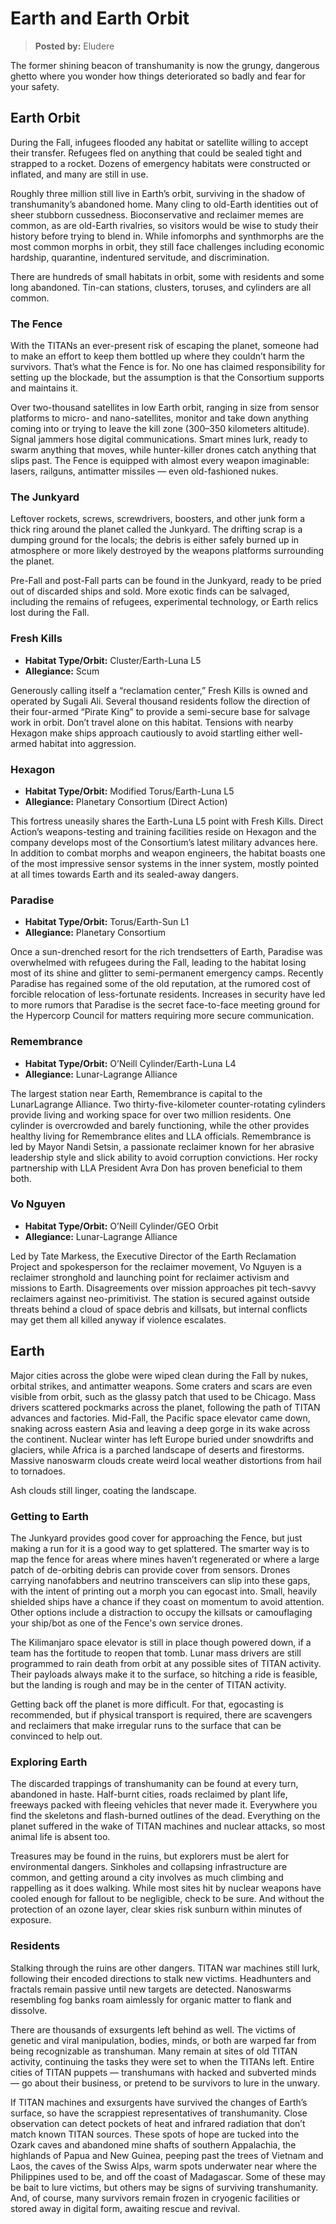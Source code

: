 # Earth and Earth Orbit

> **Posted by:** Eludere

The former shining beacon of transhumanity is now the grungy, dangerous ghetto where you wonder how things deteriorated so badly and fear for your safety.

## Earth Orbit

During the Fall, infugees flooded any habitat or satellite willing to accept their transfer. Refugees fled on anything that could be sealed tight and strapped to a rocket. Dozens of emergency habitats were constructed or inflated, and many are still in use.

Roughly three million still live in Earth’s orbit, surviving in the shadow of transhumanity’s abandoned home. Many cling to old-Earth identities out of sheer stubborn cussedness. Bioconservative and reclaimer memes are common, as are old-Earth rivalries, so visitors would be wise to study their history before trying to blend in. While infomorphs and synthmorphs are the most common morphs in orbit, they still face challenges including economic hardship, quarantine, indentured servitude, and discrimination.

There are hundreds of small habitats in orbit, some with residents and some long abandoned. Tin-can stations, clusters, toruses, and cylinders are all common.

### The Fence

With the TITANs an ever-present risk of escaping the planet, someone had to make an effort to keep them bottled up where they couldn’t harm the survivors. That’s what the Fence is for. No one has claimed responsibility for setting up the blockade, but the assumption is that the Consortium supports and maintains it.

Over two-thousand satellites in low Earth orbit, ranging in size from sensor platforms to micro- and nano-satellites, monitor and take down anything coming into or trying to leave the kill zone (300–350 kilometers altitude). Signal jammers hose digital communications. Smart mines lurk, ready to swarm anything that moves, while hunter-killer drones catch anything that slips past. The Fence is equipped with almost every weapon imaginable: lasers, railguns, antimatter missiles — even old-fashioned nukes.

### The Junkyard

Leftover rockets, screws, screwdrivers, boosters, and other junk form a thick ring around the planet called the Junkyard. The drifting scrap is a dumping ground for the locals; the debris is either safely burned up in atmosphere or more likely destroyed by the weapons platforms surrounding the planet.

Pre-Fall and post-Fall parts can be found in the Junkyard, ready to be pried out of discarded ships and sold. More exotic finds can be salvaged, including the remains of refugees, experimental technology, or Earth relics lost during the Fall.

### Fresh Kills

<!-- CLEANED div class="stat-list" -->

- **Habitat Type/Orbit:** Cluster/Earth-Luna L5
- **Allegiance:** Scum

<!-- CLEANED /div -->

Generously calling itself a “reclamation center,” Fresh Kills is owned and operated by Sugali Ali. Several thousand residents follow the direction of their four-armed “Pirate King” to provide a semi-secure base for salvage work in orbit. Don’t travel alone on this habitat. Tensions with nearby Hexagon make ships approach cautiously to avoid startling either well-armed habitat into aggression.

### Hexagon

<!-- CLEANED div class="stat-list" -->

- **Habitat Type/Orbit:** Modified Torus/Earth-Luna L5
- **Allegiance:** Planetary Consortium (Direct Action)

<!-- CLEANED /div -->

This fortress uneasily shares the Earth-Luna L5 point with Fresh Kills. Direct Action’s weapons-testing and training facilities reside on Hexagon and the company develops most of the Consortium’s latest military advances here. In addition to combat morphs and weapon engineers, the habitat boasts one of the most impressive sensor systems in the inner system, mostly pointed at all times towards Earth and its sealed-away dangers.

### Paradise

<!-- CLEANED div class="stat-list" -->

- **Habitat Type/Orbit:** Torus/Earth-Sun L1
- **Allegiance:** Planetary Consortium

<!-- CLEANED /div -->

Once a sun-drenched resort for the rich trendsetters of Earth, Paradise was overwhelmed with refugees during the Fall, leading to the habitat losing most of its shine and glitter to semi-permanent emergency camps. Recently Paradise has regained some of the old reputation, at the rumored cost of forcible relocation of less-fortunate residents. Increases in security have led to more rumors that Paradise is the secret face-to-face meeting ground for the Hypercorp Council for matters requiring more secure communication.

### Remembrance

<!-- CLEANED div class="stat-list" -->

- **Habitat Type/Orbit:** O’Neill Cylinder/Earth-Luna L4
- **Allegiance:** Lunar-Lagrange Alliance

<!-- CLEANED /div -->

The largest station near Earth, Remembrance is capital to the LunarLagrange Alliance. Two thirty-five-kilometer counter-rotating cylinders provide living and working space for over two million residents. One cylinder is overcrowded and barely functioning, while the other provides healthy living for Remembrance elites and LLA officials. Remembrance is led by Mayor Nandi Setsin, a passionate reclaimer known for her abrasive leadership style and slick ability to avoid corruption convictions. Her rocky partnership with LLA President Avra Don has proven beneficial to them both.

### Vo Nguyen

<!-- CLEANED div class="stat-list" -->

- **Habitat Type/Orbit:** O’Neill Cylinder/GEO Orbit
- **Allegiance:** Lunar-Lagrange Alliance

<!-- CLEANED /div -->

Led by Tate Markess, the Executive Director of the Earth Reclamation Project and spokesperson for the reclaimer movement, Vo Nguyen is a reclaimer stronghold and launching point for reclaimer activism and missions to Earth. Disagreements over mission approaches pit tech-savvy reclaimers against neo-primitivist. The station is secured against outside threats behind a cloud of space debris and killsats, but internal conflicts may get them all killed anyway if violence escalates.

## Earth

Major cities across the globe were wiped clean during the Fall by nukes, orbital strikes, and antimatter weapons. Some craters and scars are even visible from orbit, such as the glassy patch that used to be Chicago. Mass drivers scattered pockmarks across the planet, following the path of TITAN advances and factories. Mid-Fall, the Pacific space elevator came down, snaking across eastern Asia and leaving a deep gorge in its wake across the continent. Nuclear winter has left Europe buried under snowdrifts and glaciers, while Africa is a parched landscape of deserts and firestorms. Massive nanoswarm clouds create weird local weather distortions from hail to tornadoes.

Ash clouds still linger, coating the landscape.

### Getting to Earth

The Junkyard provides good cover for approaching the Fence, but just making a run for it is a good way to get splattered. The smarter way is to map the fence for areas where mines haven’t regenerated or where a large patch of de-orbiting debris can provide cover from sensors. Drones carrying nanofabbers and neutrino transceivers can slip into these gaps, with the intent of printing out a morph you can egocast into. Small, heavily shielded ships have a chance if they coast on momentum to avoid attention. Other options include a distraction to occupy the killsats or camouflaging your ship/bot as one of the Fence's own service drones.

The Kilimanjaro space elevator is still in place though powered down, if a team has the fortitude to reopen that tomb. Lunar mass drivers are still programmed to rain death from orbit at any possible sites of TITAN activity. Their payloads always make it to the surface, so hitching a ride is feasible, but the landing is rough and may be in the center of TITAN activity.

Getting back off the planet is more difficult. For that, egocasting is recommended, but if physical transport is required, there are scavengers and reclaimers that make irregular runs to the surface that can be convinced to help out.

### Exploring Earth

The discarded trappings of transhumanity can be found at every turn, abandoned in haste. Half-burnt cities, roads reclaimed by plant life, freeways packed with fleeing vehicles that never made it. Everywhere you find the skeletons and flash-burned outlines of the dead. Everything on the planet suffered in the wake of TITAN machines and nuclear attacks, so most animal life is absent too.

Treasures may be found in the ruins, but explorers must be alert for environmental dangers. Sinkholes and collapsing infrastructure are common, and getting around a city involves as much climbing and rappelling as it does walking. While most sites hit by nuclear weapons have cooled enough for fallout to be negligible, check to be sure. And without the protection of an ozone layer, clear skies risk sunburn within minutes of exposure.

### Residents

Stalking through the ruins are other dangers. TITAN war machines still lurk, following their encoded directions to stalk new victims. Headhunters and fractals remain passive until new targets are detected. Nanoswarms resembling fog banks roam aimlessly for organic matter to flank and dissolve.

There are thousands of exsurgents left behind as well. The victims of genetic and viral manipulation, bodies, minds, or both are warped far from being recognizable as transhuman. Many remain at sites of old TITAN activity, continuing the tasks they were set to when the TITANs left. Entire cities of TITAN puppets — transhumans with hacked and subverted minds — go about their business, or pretend to be survivors to lure in the unwary.

If TITAN machines and exsurgents have survived the changes of Earth’s surface, so have the scrappiest representatives of transhumanity. Close observation can detect pockets of heat and infrared radiation that don’t match known TITAN sources. These spots of hope are tucked into the Ozark caves and abandoned mine shafts of southern Appalachia, the highlands of Papua and New Guinea, peeping past the trees of Vietnam and Laos, the caves of the Swiss Alps, warm spots underwater near where the Philippines used to be, and off the coast of Madagascar. Some of these may be bait to lure victims, but others may be signs of surviving transhumanity. And, of course, many survivors remain frozen in cryogenic facilities or stored away in digital form, awaiting rescue and revival.
